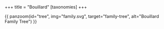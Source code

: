 +++
title = "Bouillard"
[taxonomies]
+++

{{ panzoom(id="tree", img="family.svg", target="family-tree", alt="Bouillard Family Tree") }}
